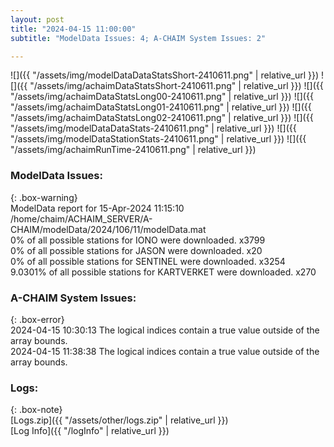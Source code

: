 ```yaml
---
layout: post
title: "2024-04-15 11:00:00"
subtitle: "ModelData Issues: 4; A-CHAIM System Issues: 2"

---
```


![]({{ "/assets/img/modelDataDataStatsShort-2410611.png" | relative_url }})
![]({{ "/assets/img/achaimDataStatsShort-2410611.png" | relative_url }})
![]({{ "/assets/img/achaimDataStatsLong00-2410611.png" | relative_url }})
![]({{ "/assets/img/achaimDataStatsLong01-2410611.png" | relative_url }})
![]({{ "/assets/img/achaimDataStatsLong02-2410611.png" | relative_url }})
![]({{ "/assets/img/modelDataDataStats-2410611.png" | relative_url }})
![]({{ "/assets/img/modelDataStationStats-2410611.png" | relative_url }})
![]({{ "/assets/img/achaimRunTime-2410611.png" | relative_url }})


### ModelData Issues:  
  
{: .box-warning}  
 ModelData report for 15-Apr-2024 11:15:10   
 /home/chaim/ACHAIM_SERVER/A-CHAIM/modelData/2024/106/11/modelData.mat   
 0% of all possible stations for IONO were downloaded. x3799   
 0% of all possible stations for JASON were downloaded. x20   
 0% of all possible stations for SENTINEL were downloaded. x3254   
 9.0301% of all possible stations for KARTVERKET were downloaded. x270   
  
### A-CHAIM System Issues:  
  
{: .box-error}  
2024-04-15 10:30:13 The logical indices contain a true value outside of the array bounds.  
2024-04-15 11:38:38 The logical indices contain a true value outside of the array bounds.  

### Logs:  
  
{: .box-note}  
[Logs.zip]({{ "/assets/other/logs.zip" | relative_url }})  
[Log Info]({{ "/logInfo" | relative_url }})  
